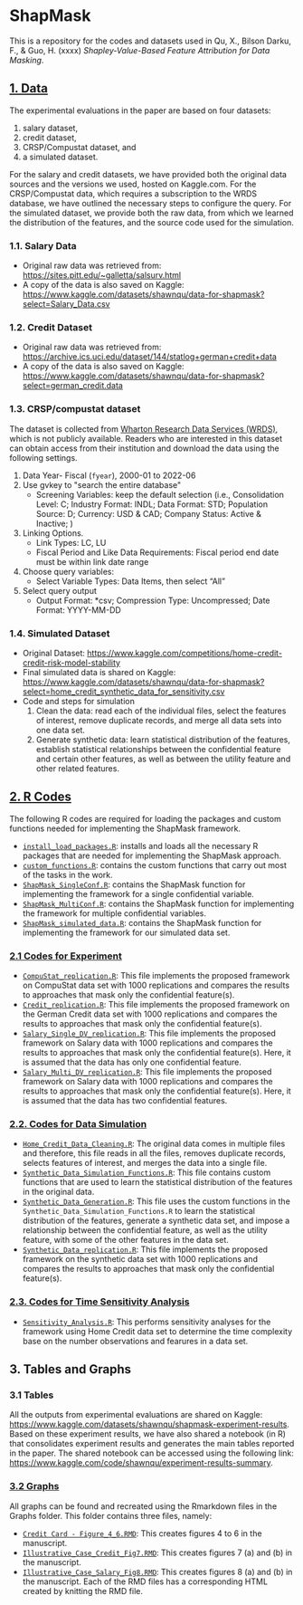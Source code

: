 
# ShapMask
This is a repository for the codes and datasets used in Qu, X., Bilson Darku, F., \& Guo, H. (xxxx) *Shapley-Value-Based Feature Attribution for Data Masking*.

## [1. Data](Data/)
The experimental evaluations in the paper are based on four datasets: 
1. salary dataset, 
2. credit dataset, 
3. CRSP/Compustat dataset, and 
4. a simulated dataset. 
  
For the salary and credit datasets, we have provided both the original data sources and the versions we used, hosted on Kaggle.com. For the CRSP/Compustat data, which requires a subscription to the WRDS database, we have outlined the necessary steps to configure the query. For the simulated dataset, we provide both the raw data, from which we learned the distribution of the features, and the source code used for the simulation.

### 1.1. Salary Data
+ Original raw data was retrieved from:  https://sites.pitt.edu/~galletta/salsurv.html
+ A copy of the data is also saved on Kaggle: https://www.kaggle.com/datasets/shawnqu/data-for-shapmask?select=Salary_Data.csv 

### 1.2. Credit Dataset
+ Original raw data was retrieved from:  https://archive.ics.uci.edu/dataset/144/statlog+german+credit+data
+ A copy of the data is also saved on Kaggle: https://www.kaggle.com/datasets/shawnqu/data-for-shapmask?select=german_credit.data 

### 1.3. CRSP/compustat dataset
The dataset is collected from [Wharton Research Data Services (WRDS)](https://wrds-www.wharton.upenn.edu/), which is not publicly available. Readers who are interested in this dataset can obtain access from their institution and download the data using the following settings. 

1. Data Year- Fiscal (`fyear`), 2000-01 to 2022-06
2. Use gvkey to "search the entire database"
   * Screening Variables: keep the default selection (i.e., Consolidation Level: C; Industry Format: INDL; Data Format: STD; Population Source: D; Currency: USD & CAD; Company Status: Active & Inactive; )
3. Linking Options. 
   * Link Types: LC, LU
   * Fiscal Period and Like Data Requirements: Fiscal period end date must be within link date range
4. Choose query variables:
   * Select Variable Types: Data Items, then select “All”
5. Select query output
   * Output Format: *csv; Compression Type: Uncompressed; Date Format: YYYY-MM-DD

### 1.4. Simulated Dataset
* Original Dataset: https://www.kaggle.com/competitions/home-credit-credit-risk-model-stability
* Final simulated data is shared on Kaggle: https://www.kaggle.com/datasets/shawnqu/data-for-shapmask?select=home_credit_synthetic_data_for_sensitivity.csv 
* Code and steps for simulation
  1. Clean the data: read each of the individual files, select the features of interest, remove duplicate records, and merge all data sets into one data set.
  2. Generate synthetic data: learn statistical distribution of the features, establish statistical relationships between the confidential feature and certain other features, as well as between the utility feature and other related features. 


## [2. R Codes](R%20Codes/)
The following R codes are required for loading the packages and custom functions needed for implementing the ShapMask framework.
* [`install_load_packages.R`](R%20Codes/install_load_packages.R/): installs and loads all the necessary R packages that are needed for implementing the ShapMask approach.
* [`custom_functions.R`](R%20Codes/custom_functions.R): contains the custom functions that carry out most of the tasks in the work.
* [`ShapMask_SingleConf.R`](R%20Codes/ShapMask_SingleConf.R): contains the ShapMask function for implementing the framework for a single confidential variable.
* [`ShapMask_MultiConf.R`](R%20Codes/ShapMask_MultiConf.R): contains the ShapMask function for implementing the framework for multiple confidential variables.
* [`ShapMask_simulated_data.R`](R%20Codes/ShapMask_simulated_data.R): contains the ShapMask function for implementing the framework for our simulated data set.
  
###	[2.1 Codes for Experiment](R%20Codes/Experiments/)
* [`CompuStat_replication.R`](R%20Codes/Experiments/CompuStat_replication.R): This file implements the proposed framework on CompuStat data set with 1000 replications and compares the results to approaches that mask only the confidential feature(s).
* [`Credit_replication.R`](R%20Codes/Experiments/Credit_replication.R): This file implements the proposed framework on the German Credit data set with 1000 replications and compares the results to approaches that mask only the confidential feature(s).
* [`Salary_Single_DV_replication.R`](R%20Codes/Experiments/Salary_Single_DV_replication.R): This file implements the proposed framework on Salary data with 1000 replications and compares the results to approaches that mask only the confidential feature(s). Here, it is assumed that the data has only one confidential feature.
* [`Salary_Multi_DV_replication.R`](R%20Codes/Experiments/Salary_Multi_DV_replication.R): This file implements the proposed framework on Salary data with 1000 replications and compares the results to approaches that mask only the confidential feature(s). Here, it is assumed that the data has two confidential features.

###	[2.2. Codes for Data Simulation](R%20Codes/Data%20Simulation/)
* [`Home_Credit_Data_Cleaning.R`](R%20Codes/Data%20Simulation/Home_Credit_Data_Cleaning.R): The original data comes in multiple files and therefore, this file reads in all the files, removes duplicate records, selects features of interest, and merges the data into a single file.
* [`Synthetic_Data_Simulation_Functions.R`](R%20Codes/Data%20Simulation/Synthetic_Data_Simulation_Functions.R): This file contains custom functions that are used to learn the statistical distribution of the features in the original data. 
* [`Synthetic_Data_Generation.R`](R%20Codes/Data%20Simulation/Synthetic_Data_Generation.R): This file uses the custom functions in the `Synthetic_Data_Simulation_Functions.R` to learn the statistical distribution of the features, generate a synthetic data set, and impose a relationship between the confidential feature, as well as the utility feature, with some of the other features in the data set.
* [`Synthetic_Data_replication.R`](R%20Codes/Data%20Simulation/Synthetic_Data_replication.R): This file implements the proposed framework on the synthetic data set with 1000 replications and compares the results to approaches that mask only the confidential feature(s).

### [2.3. Codes for Time Sensitivity Analysis](R%20Codes/Time%20Sensitivity%20Analysis/)
* [`Sensitivity_Analysis.R`](R%20Codes/Time%20Sensitivity%20Analysis/Sensitivity_Analysis.R): This performs sensitivity analyses for the framework using Home Credit data set to determine the time complexity base on the number observations and fearures in a data set.


## 3. Tables and Graphs

### 3.1 Tables
All the outputs from experimental evaluations are shared on Kaggle: https://www.kaggle.com/datasets/shawnqu/shapmask-experiment-results. Based on these experiment results, we have also shared a notebook (in R) that consolidates experiment results and generates the main tables reported in the paper. The shared notebook can be accessed using the following link: https://www.kaggle.com/code/shawnqu/experiment-results-summary.

### [3.2 Graphs](Graphs/)
All graphs can be found and recreated using the Rmarkdown files in the Graphs folder. This folder contains three files, namely:
* [`Credit Card - Figure_4_6.RMD`](Graphs/Credit%20Card%20-%20Figure_4_6.Rmd): This creates figures 4 to 6 in the manuscript.
* [`Illustrative_Case_Credit_Fig7.RMD`](Graphs/Illustrative_Case_Credit_Fig7.Rmd): This creates figures 7 (a) and (b) in the manuscript.
* [`Illustrative_Case_Salary_Fig8.RMD`](Graphs/Illustrative_Case_Salary_Fig8.Rmd): This creates figures 8 (a) and (b) in the manuscript.
Each of the RMD files has a corresponding HTML created by knitting the RMD file.
